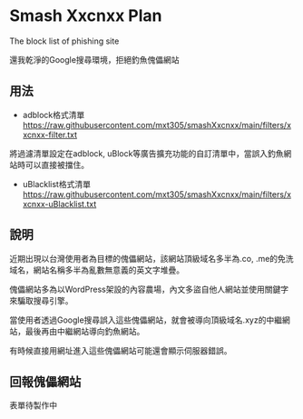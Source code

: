 # Smash Xxcnxx Plan
The block list of phishing site

還我乾淨的Google搜尋環境，拒絕釣魚傀儡網站

## 用法
- adblock格式清單 https://raw.githubusercontent.com/mxt305/smashXxcnxx/main/filters/xxcnxx-filter.txt

將過濾清單設定在adblock, uBlock等廣告擴充功能的自訂清單中，當誤入釣魚網站時可以直接被擋住。

- uBlacklist格式清單 https://raw.githubusercontent.com/mxt305/smashXxcnxx/main/filters/xxcnxx-uBlacklist.txt

## 說明
近期出現以台灣使用者為目標的傀儡網站，該網站頂級域名多半為.co, .me的免洗域名，網站名稱多半為亂數無意義的英文字堆疊。

傀儡網站多為以WordPress架設的內容農場，內文多盜自他人網站並使用關鍵字來騙取搜尋引擎。

當使用者透過Google搜尋誤入這些傀儡網站，就會被導向頂級域名.xyz的中繼網站，最後再由中繼網站導向釣魚網站。

有時候直接用網址進入這些傀儡網站可能還會顯示伺服器錯誤。

## 回報傀儡網站
表單待製作中
